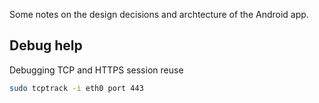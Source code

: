 Some notes on the design decisions and archtecture of the Android app.







Debug help
----------

Debugging TCP and HTTPS session reuse

``` bash
sudo tcptrack -i eth0 port 443
```

